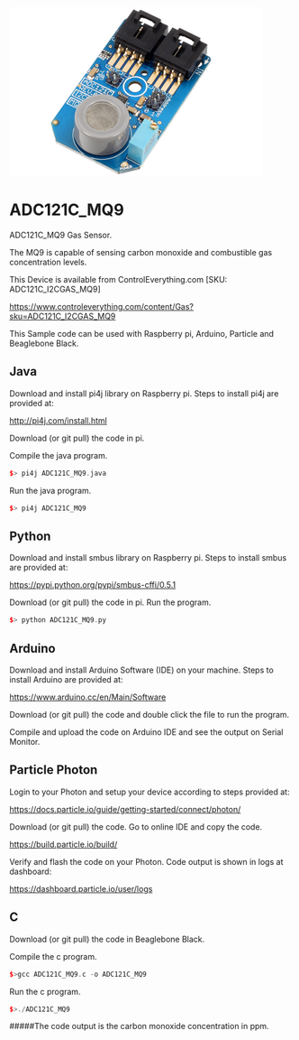[![ADC121C_MQ9](ADC121C_I2CGAS_MQ9.png)](https://www.controleverything.com/content/Gas?sku=ADC121C_I2CGAS_MQ9)
# ADC121C_MQ9
ADC121C_MQ9 Gas Sensor.

The MQ9 is capable of sensing carbon monoxide and combustible gas concentration levels.

This Device is available from ControlEverything.com [SKU: ADC121C_I2CGAS_MQ9]

https://www.controleverything.com/content/Gas?sku=ADC121C_I2CGAS_MQ9

This Sample code can be used with Raspberry pi, Arduino, Particle and Beaglebone Black.

## Java
Download and install pi4j library on Raspberry pi. Steps to install pi4j are provided at:

http://pi4j.com/install.html

Download (or git pull) the code in pi.

Compile the java program.
```cpp
$> pi4j ADC121C_MQ9.java
```

Run the java program.
```cpp
$> pi4j ADC121C_MQ9
```

## Python
Download and install smbus library on Raspberry pi. Steps to install smbus are provided at:

https://pypi.python.org/pypi/smbus-cffi/0.5.1

Download (or git pull) the code in pi. Run the program.

```cpp
$> python ADC121C_MQ9.py
```

## Arduino
Download and install Arduino Software (IDE) on your machine. Steps to install Arduino are provided at:

https://www.arduino.cc/en/Main/Software

Download (or git pull) the code and double click the file to run the program.

Compile and upload the code on Arduino IDE and see the output on Serial Monitor.


## Particle Photon

Login to your Photon and setup your device according to steps provided at:

https://docs.particle.io/guide/getting-started/connect/photon/

Download (or git pull) the code. Go to online IDE and copy the code.

https://build.particle.io/build/

Verify and flash the code on your Photon. Code output is shown in logs at dashboard:

https://dashboard.particle.io/user/logs


## C

Download (or git pull) the code in Beaglebone Black.

Compile the c program.
```cpp
$>gcc ADC121C_MQ9.c -o ADC121C_MQ9
```
Run the c program.
```cpp
$>./ADC121C_MQ9
```
#####The code output is the carbon monoxide concentration in ppm.
